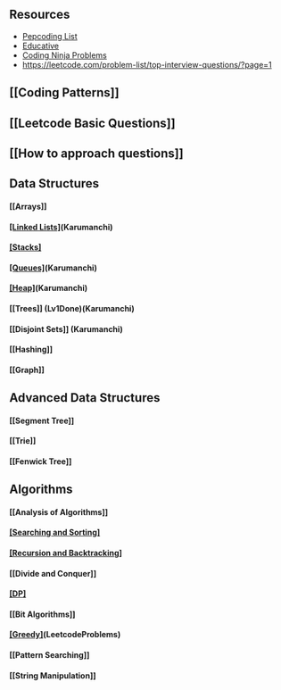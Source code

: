 ## Resources
- [Pepcoding List](https://www.pepcoding.com/most-important-interview-questions-list-for-product-based-companies)
- [Educative](https://www.educative.io/blog/complete-guide-to-system-design)
- [Coding Ninja Problems]([https://www.codingninjas.com/codestudio/guided-paths/system-design/content/132168/offering/2272404](https://www.codingninjas.com/codestudio/guided-paths/system-design/content/132168/offering/2272404))
- https://leetcode.com/problem-list/top-interview-questions/?page=1

## [[Coding Patterns]]
## [[Leetcode Basic Questions]]
## [[How to approach questions]]


## Data Structures
#### [[Arrays]]
#### [[Linked Lists]](Lv1Done)(Karumanchi)
#### [[Stacks]](Lv1Done)
#### [[Queues]](Lv1Done)(Karumanchi)
#### [[Heap]](Lv1Done)(Karumanchi)
#### [[Trees]] (Lv1Done)(Karumanchi)
#### [[Disjoint Sets]] (Karumanchi)
#### [[Hashing]]
#### [[Graph]]

## Advanced Data Structures
#### [[Segment Tree]]
#### [[Trie]]
#### [[Fenwick Tree]]

## Algorithms
#### [[Analysis of Algorithms]]
#### [[Searching and Sorting]](Lv1Done)
#### [[Recursion and Backtracking]](Lv1Done)
#### [[Divide and Conquer]]
#### [[DP]](Lv1Done)
#### [[Bit Algorithms]]
#### [[Greedy]](Karumanchi)(LeetcodeProblems)
#### [[Pattern Searching]]
#### [[String Manipulation]]

